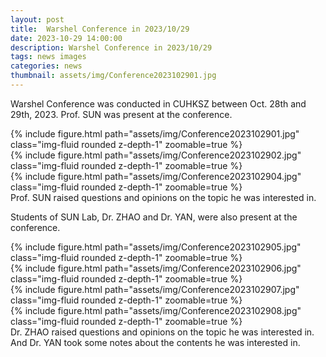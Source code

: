 ```yaml
---
layout: post
title:  Warshel Conference in 2023/10/29
date: 2023-10-29 14:00:00
description: Warshel Conference in 2023/10/29
tags: news images
categories: news
thumbnail: assets/img/Conference2023102901.jpg
---
```


Warshel Conference was conducted in CUHKSZ between Oct. 28th and 29th, 2023. Prof. SUN was present at the conference.

<div class="row mt-3">
    <div class="col-sm mt-3 mt-md-0">
        {% include figure.html path="assets/img/Conference2023102901.jpg" class="img-fluid rounded z-depth-1" zoomable=true %}
    </div>
    <div class="col-sm mt-3 mt-md-0">
        {% include figure.html path="assets/img/Conference2023102902.jpg" class="img-fluid rounded z-depth-1" zoomable=true %}
    </div>
    <div class="col-sm mt-3 mt-md-0">
        {% include figure.html path="assets/img/Conference2023102904.jpg" class="img-fluid rounded z-depth-1" zoomable=true %}
    </div>
</div>
<div class="caption">
    Prof. SUN raised questions and opinions on the topic he was interested in.
</div>

Students of SUN Lab, Dr. ZHAO and Dr. YAN, were also present at the conference.

<div class="row mt-3">
    <div class="col-sm mt-3 mt-md-0">
        {% include figure.html path="assets/img/Conference2023102905.jpg" class="img-fluid rounded z-depth-1" zoomable=true %}
    </div>
    <div class="col-sm mt-3 mt-md-0">
        {% include figure.html path="assets/img/Conference2023102906.jpg" class="img-fluid rounded z-depth-1" zoomable=true %}
    </div>
        <div class="col-sm mt-3 mt-md-0">
        {% include figure.html path="assets/img/Conference2023102907.jpg" class="img-fluid rounded z-depth-1" zoomable=true %}
    </div>
    <div class="col-sm mt-3 mt-md-0">
        {% include figure.html path="assets/img/Conference2023102908.jpg" class="img-fluid rounded z-depth-1" zoomable=true %}
    </div>
</div>
<div class="caption">
    Dr. ZHAO raised questions and opinions on the topic he was interested in. And Dr. YAN took some notes about the contents he was interested in.
</div>